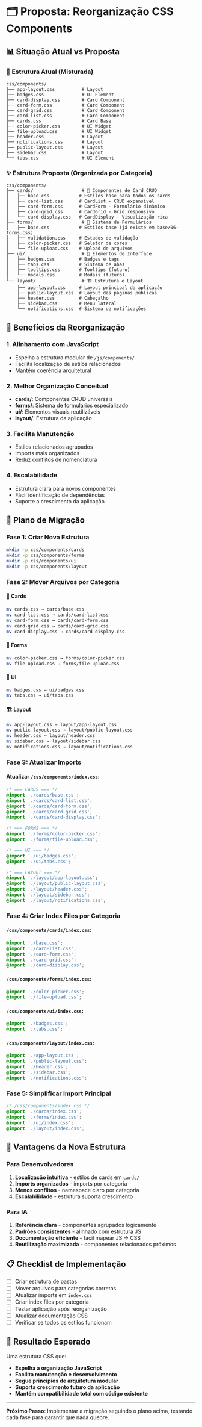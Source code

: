 # 🗂️ Proposta: Reorganização CSS Components

## 📊 Situação Atual vs Proposta

### 🔄 Estrutura Atual (Misturada)
```
css/components/
├── app-layout.css          # Layout
├── badges.css              # UI Element
├── card-display.css        # Card Component
├── card-form.css           # Card Component  
├── card-grid.css           # Card Component
├── card-list.css           # Card Component
├── cards.css               # Card Base
├── color-picker.css        # UI Widget
├── file-upload.css         # UI Widget
├── header.css              # Layout
├── notifications.css       # Layout
├── public-layout.css       # Layout
├── sidebar.css             # Layout
└── tabs.css                # UI Element
```

### ✨ Estrutura Proposta (Organizada por Categoria)
```
css/components/
├── cards/                  # 🧩 Componentes de Card CRUD
│   ├── base.css           # Estilos base para todos os cards
│   ├── card-list.css      # CardList - CRUD expansível
│   ├── card-form.css      # CardForm - Formulário dinâmico
│   ├── card-grid.css      # CardGrid - Grid responsivo
│   └── card-display.css   # CardDisplay - Visualização rica
├── forms/                  # 📝 Sistema de Formulários
│   ├── base.css           # Estilos base (já existe em base/06-forms.css)
│   ├── validation.css     # Estados de validação
│   ├── color-picker.css   # Seletor de cores
│   └── file-upload.css    # Upload de arquivos
├── ui/                     # 🎨 Elementos de Interface
│   ├── badges.css         # Badges e tags
│   ├── tabs.css           # Sistema de abas
│   ├── tooltips.css       # Tooltips (futuro)
│   └── modals.css         # Modais (futuro)
└── layout/                 # 🏗️ Estrutura e Layout
    ├── app-layout.css     # Layout principal da aplicação
    ├── public-layout.css  # Layout das páginas públicas
    ├── header.css         # Cabeçalho
    ├── sidebar.css        # Menu lateral
    └── notifications.css  # Sistema de notificações
```

## 🎯 Benefícios da Reorganização

### 1. **Alinhamento com JavaScript**
- Espelha a estrutura modular de `/js/components/`
- Facilita localização de estilos relacionados
- Mantém coerência arquitetural

### 2. **Melhor Organização Conceitual**
- **cards/**: Componentes CRUD universais
- **forms/**: Sistema de formulários especializado
- **ui/**: Elementos visuais reutilizáveis
- **layout/**: Estrutura da aplicação

### 3. **Facilita Manutenção**
- Estilos relacionados agrupados
- Imports mais organizados
- Reduz conflitos de nomenclatura

### 4. **Escalabilidade**
- Estrutura clara para novos componentes
- Fácil identificação de dependências
- Suporte a crescimento da aplicação

## 📝 Plano de Migração

### Fase 1: Criar Nova Estrutura
```bash
mkdir -p css/components/cards
mkdir -p css/components/forms  
mkdir -p css/components/ui
mkdir -p css/components/layout
```

### Fase 2: Mover Arquivos por Categoria

#### 🧩 Cards
```bash
mv cards.css → cards/base.css
mv card-list.css → cards/card-list.css
mv card-form.css → cards/card-form.css
mv card-grid.css → cards/card-grid.css
mv card-display.css → cards/card-display.css
```

#### 📝 Forms
```bash
mv color-picker.css → forms/color-picker.css
mv file-upload.css → forms/file-upload.css
```

#### 🎨 UI
```bash
mv badges.css → ui/badges.css
mv tabs.css → ui/tabs.css
```

#### 🏗️ Layout
```bash
mv app-layout.css → layout/app-layout.css
mv public-layout.css → layout/public-layout.css
mv header.css → layout/header.css
mv sidebar.css → layout/sidebar.css
mv notifications.css → layout/notifications.css
```

### Fase 3: Atualizar Imports

#### Atualizar `/css/components/index.css`:
```css
/* === CARDS === */
@import './cards/base.css';
@import './cards/card-list.css';
@import './cards/card-form.css';
@import './cards/card-grid.css';
@import './cards/card-display.css';

/* === FORMS === */
@import './forms/color-picker.css';
@import './forms/file-upload.css';

/* === UI === */
@import './ui/badges.css';
@import './ui/tabs.css';

/* === LAYOUT === */
@import './layout/app-layout.css';
@import './layout/public-layout.css';
@import './layout/header.css';
@import './layout/sidebar.css';
@import './layout/notifications.css';
```

### Fase 4: Criar Index Files por Categoria

#### `/css/components/cards/index.css`:
```css
@import './base.css';
@import './card-list.css';
@import './card-form.css';
@import './card-grid.css';
@import './card-display.css';
```

#### `/css/components/forms/index.css`:
```css
@import './color-picker.css';
@import './file-upload.css';
```

#### `/css/components/ui/index.css`:
```css
@import './badges.css';
@import './tabs.css';
```

#### `/css/components/layout/index.css`:
```css
@import './app-layout.css';
@import './public-layout.css';
@import './header.css';
@import './sidebar.css';
@import './notifications.css';
```

### Fase 5: Simplificar Import Principal
```css
/* /css/components/index.css */
@import './cards/index.css';
@import './forms/index.css';
@import './ui/index.css';
@import './layout/index.css';
```

## 🚀 Vantagens da Nova Estrutura

### Para Desenvolvedores
1. **Localização intuitiva** - estilos de cards em `cards/`
2. **Imports organizados** - imports por categoria
3. **Menos conflitos** - namespace claro por categoria
4. **Escalabilidade** - estrutura suporta crescimento

### Para IA
1. **Referência clara** - componentes agrupados logicamente
2. **Padrões consistentes** - alinhado com estrutura JS
3. **Documentação eficiente** - fácil mapear JS → CSS
4. **Reutilização maximizada** - componentes relacionados próximos

## 📋 Checklist de Implementação

- [ ] Criar estrutura de pastas
- [ ] Mover arquivos para categorias corretas
- [ ] Atualizar imports em `index.css`
- [ ] Criar index files por categoria
- [ ] Testar aplicação após reorganização
- [ ] Atualizar documentação CSS
- [ ] Verificar se todos os estilos funcionam

## 🎯 Resultado Esperado

Uma estrutura CSS que:
- **Espelha a organização JavaScript**
- **Facilita manutenção e desenvolvimento**
- **Segue princípios de arquitetura modular**
- **Suporta crescimento futuro da aplicação**
- **Mantém compatibilidade total com código existente**

---

**Próximo Passo**: Implementar a migração seguindo o plano acima, testando cada fase para garantir que nada quebre.